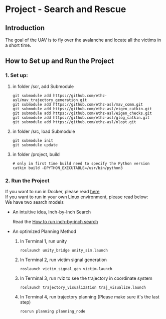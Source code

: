 # Project -  Search and Rescue

## Introduction

The goal of the UAV is to fly over the avalanche and locate all the victims in a short time.

## How to Set up and Run the Project


### 1. Set up:

1. in folder /scr, add Submodule

   ```
   git submodule add https://github.com/ethz-asl/mav_trajectory_generation.git
   git submodule add https://github.com/ethz-asl/mav_comm.git
   git submodule add https://github.com/ethz-asl/eigen_catkin.git
   git submodule add https://github.com/ethz-asl/eigen_checks.git
   git submodule add https://github.com/ethz-asl/glog_catkin.git
   git submodule add https://github.com/ethz-asl/nlopt.git
   ```

2. in folder /src, load Submodule

   ```
   git submodule init
   git submodule update
   ```

3. in folder /project, build

   ```
   # only in first time build need to specify the Python version
   catkin build -DPYTHON_EXECUTABLE=/usr/bin/python3
   ```

### 2. Run the Project
If you want to run in Docker, please read [here](https://github.com/Fernweh-yang/Drone-rescue-simulation/blob/main/Docker/README.md)  
If you want to run in your own Linux environment, please read below:  
We have two search models

- An intuitive idea, Inch-by-Inch Search 

  Read the [How to run inch-by-inch search](https://github.com/Fernweh-yang/Drone-rescue-simulation/blob/main/src/README.md)

- An optimized Planning Method

  1. In Terminal 1, run unity

     ```
     roslaunch unity_bridge unity_sim.launch 
     ```

  2. In Terminal 2, run victim signal generation

     ```
     roslaunch victim_signal_gen victim.launch
     ```



  3. In Terminal 3, run rviz to see the trajectory in coordinate system

     ```
     roslaunch trajectory_visualization traj_visualize.launch 
     ```

  4. In Terminal 4, run trajectory planning (Please make sure it's the last step)

     ```
     rosrun planning planning_node
     ```


